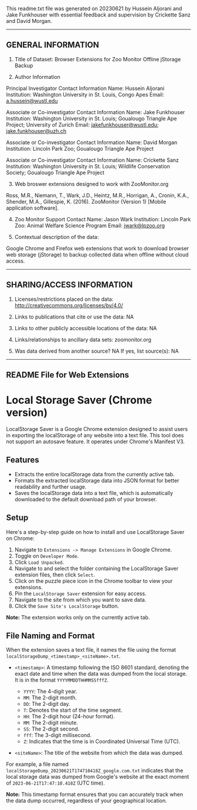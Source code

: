 This readme.txt file was generated on 20230621 by Hussein Aljorani and Jake Funkhouser with essential feedback and supervision by Crickette Sanz and David Morgan.


-------------------
GENERAL INFORMATION
-------------------


1. Title of Dataset: Browser Extensions for Zoo Monitor Offline jStorage Backup


2. Author Information


  Principal Investigator Contact Information
        Name: Hussein Aljorani 
	  Institution: Washington University in St. Louis, Congo Apes
	  Email: a.hussein@wustl.edu


  Associate or Co-investigator Contact Information
        Name: Jake Funkhouser
          Institution: Washington University in St. Louis; Goualougo Triangle Ape Project; University of Zurich
	  Email: jakefunkhouser@wustl.edu; jake.funkhouser@uzh.ch


  Associate or Co-investigator Contact Information
        Name: David Morgan
          Institution: Lincoln Park Zoo; Goualougo Triangle Ape Project


  Associate or Co-investigator Contact Information
        Name: Crickette Sanz
          Institution: Washington University in St. Louis; Wildlife Conservation Society; Goualougo Triangle Ape Project


3. Web broswer extensions designed to work with ZooMonitor.org 

Ross, M.R., Niemann, T., Wark, J.D., Heintz, M.R., Horrigan, A., Cronin, K.A., Shender, M.A., Gillespie, K. (2016). ZooMonitor (Version 1) [Mobile application software].


4. Zoo Monitor Support Contact
        Name: Jason Wark
          Institution: Lincoln Park Zoo: Animal Welfare Science Program
	  Email: jwark@lpzoo.org


5. Contextual description of the data: 

Google Chrome and Firefox web extensions that work to download browser web storage (jStorage) to backup collected data when offline without cloud access. 



--------------------------
SHARING/ACCESS INFORMATION
-------------------------- 


1. Licenses/restrictions placed on the data: http://creativecommons.org/licenses/by/4.0/


2. Links to publications that cite or use the data: NA


3. Links to other publicly accessible locations of the data: NA


4. Links/relationships to ancillary data sets: zoomonitor.org


5. Was data derived from another source? NA
           If yes, list source(s): NA



---------------------
README File for Web Extensions
---------------------


# Local Storage Saver (Chrome version)

LocalStorage Saver is a Google Chrome extension designed to assist users in exporting the localStorage of any website into a text file. 
This tool does not support an autosave feature.
It operates under Chrome's Manifest V3.

## Features

- Extracts the entire localStorage data from the currently active tab.
- Formats the extracted localStorage data into JSON format for better readability and further usage.
- Saves the localStorage data into a text file, which is automatically downloaded to the default download path of your browser.

## Setup

Here's a step-by-step guide on how to install and use LocalStorage Saver on Chrome:

1. Navigate to `Extensions -> Manage Extensions` in Google Chrome.
2. Toggle on `Developer Mode`.
3. Click `Load Unpacked`.
4. Navigate to and select the folder containing the LocalStorage Saver extension files, then click `Select`.
5. Click on the puzzle piece icon in the Chrome toolbar to view your extensions.
6. Pin the `LocalStorage Saver` extension for easy access.
7. Navigate to the site from which you want to save data.
8. Click the `Save Site's LocalStorage` button.

**Note:** The extension works only on the currently active tab.

## File Naming and Format

When the extension saves a text file, it names the file using the format `localStorageDump_<timestamp>_<siteName>.txt`.

- `<timestamp>`: A timestamp following the ISO 8601 standard, denoting the exact date and time when the data was dumped from the local storage. 
	It is in the format `YYYYMMDDTHHMMSSfffZ`.
    - `YYYY`: The 4-digit year.
    - `MM`: The 2-digit month.
    - `DD`: The 2-digit day.
    - `T`: Denotes the start of the time segment.
    - `HH`: The 2-digit hour (24-hour format).
    - `MM`: The 2-digit minute.
    - `SS`: The 2-digit second.
    - `fff`: The 3-digit millisecond.
    - `Z`: Indicates that the time is in Coordinated Universal Time (UTC).
	
- `<siteName>`: The title of the website from which the data was dumped.

For example, a file named `localStorageDump_20230621T174710418Z_google.com.txt` 
indicates that the local storage data was dumped from Google's website at the exact moment of `2023-06-21T17:47:10.418Z` (UTC time).

**Note:** This timestamp format ensures that you can accurately track when the data dump occurred, regardless of your geographical location.
